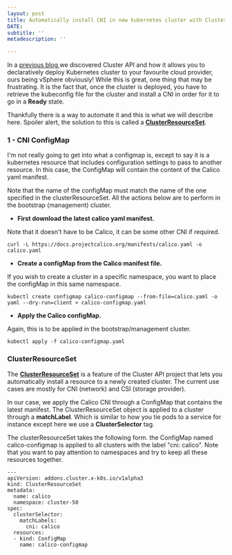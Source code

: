 ```yaml
---
layout: post
title: Automatically install CNI in new kubernetes cluster with Cluster API
DATE: 
subtitle: ''
metadescription: ''

---
```

In a [previous blog ](https://www.vxav.fr/2021-11-21-understanding-kubernetes-cluster-api-provider-vsphere-capv/)we discovered Cluster API and how it allows you to declaratively deploy Kubernetes cluster to your favourite cloud provider, ours being vSphere obviously! While this is great, one thing that may be frustrating. It is the fact that, once the cluster is deployed, you have to retrieve the kubeconfig file for the cluster and install a CNI in order for it to go in a **Ready** state. 

Thankfully there is a way to automate it and this is what we will describe here. Spoiler alert, the solution to this is called a [**ClusterResourceSet**](https://github.com/kubernetes-sigs/cluster-api/blob/main/docs/proposals/20200220-cluster-resource-set.md).

### 1 - CNI ConfigMap

I'm not really going to get into what a configmap is, except to say it is a kubernetes resource that includes configuration settings to pass to another resource. In this case, the ConfigMap will contain the content of the Calico yaml manifest. 

Note that the name of the configMap must match the name of the one specified in the clusterResourceSet. All the actions below are to perform in the bootstrap (management) cluster.

* **First download the latest calico yaml manifest.** 

Note that it doesn't have to be Calico, it can be some other CNI if required.

    curl -L https://docs.projectcalico.org/manifests/calico.yaml -o calico.yaml

* **Create a configMap from the Calico manifest file.**

If you wish to create a cluster in a specific namespace, you want to place the configMap in this same namespace.

    kubectl create configmap calico-configmap --from-file=calico.yaml -o yaml --dry-run=client > calico-configmap.yaml

* **Apply the Calico configMap.**

Again, this is to be applied in the bootstrap/management cluster.

    kubectl apply -f calico-configmap.yaml

### ClusterResourceSet

The [**ClusterResourceSet**](https://github.com/kubernetes-sigs/cluster-api/blob/main/docs/proposals/20200220-cluster-resource-set.md) is a feature of the Cluster API project that lets you automatically install a resource to a newly created cluster. The current use cases are mostly for CNI (network) and CSI (storage provider). 

In our case, we apply the Calico CNI through a ConfigMap that contains the latest manifest. The ClusterResourceSet object is applied to a cluster through a **matchLabel**. Which is similar to how you tie pods to a service for instance except here we use a **ClusterSelector** tag.

The clusterResourceSet takes the following form. the ConfigMap named calico-configmap is applied to all clusters with the label "cni: calico". Note that you want to pay attention to namespaces and try to keep all these resources together.

    ---
    apiVersion: addons.cluster.x-k8s.io/v1alpha3
    kind: ClusterResourceSet
    metadata:
      name: calico
      namespace: cluster-50
    spec:
      clusterSelector:
        matchLabels:
          cni: calico 
      resources:
      - kind: ConfigMap
        name: calico-configmap